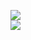 [![](https://img.shields.io/badge/Made%20With-Github%20Spray-lightgrey.svg?style=for-the-badge&logo=github)](https://github.com/Annihil/github-spray#30702)  
[![](https://i.imgur.com/2DrTn0Z.gif)](https://github.com/Annihil/github-spray)